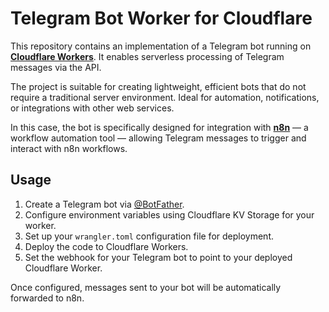 # Telegram Bot Worker for Cloudflare

This repository contains an implementation of a Telegram bot running on [**Cloudflare Workers**](https://workers.cloudflare.com/). It enables serverless processing of Telegram messages via the API.

The project is suitable for creating lightweight, efficient bots that do not require a traditional server environment. Ideal for automation, notifications, or integrations with other web services.

In this case, the bot is specifically designed for integration with **[n8n](https://n8n.io/)** — a workflow automation tool — allowing Telegram messages to trigger and interact with n8n workflows.

## Usage

1. Create a Telegram bot via [@BotFather](https://t.me/BotFather).
2. Configure environment variables using Cloudflare KV Storage for your worker.
3. Set up your `wrangler.toml` configuration file for deployment.
4. Deploy the code to Cloudflare Workers.
5. Set the webhook for your Telegram bot to point to your deployed Cloudflare Worker.

Once configured, messages sent to your bot will be automatically forwarded to n8n.
